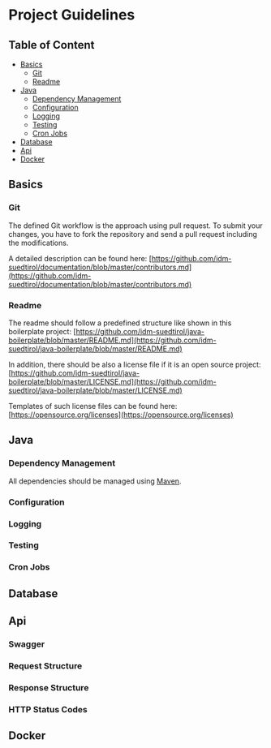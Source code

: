Project Guidelines
==================

## Table of Content

- [Basics](#basics)
    - [Git](#git)
    - [Readme](#readme)
- [Java](#java)
    - [Dependency Management](#dependency-management)
    - [Configuration](#configuration)
    - [Logging](#logging)
    - [Testing](#testing)
    - [Cron Jobs](#cron-jobs)
- [Database](#database)
- [Api](#api)
- [Docker](#docker)

## Basics

### Git

The defined Git workflow is the approach using pull request. To submit your changes, you have to fork the repository and send a pull request including the modifications.

A detailed description can be found here: [https://github.com/idm-suedtirol/documentation/blob/master/contributors.md](https://github.com/idm-suedtirol/documentation/blob/master/contributors.md)

### Readme

The readme should follow a predefined structure like shown in this boilerplate project: [https://github.com/idm-suedtirol/java-boilerplate/blob/master/README.md](https://github.com/idm-suedtirol/java-boilerplate/blob/master/README.md)

In addition, there should be also a license file if it is an open source project: [https://github.com/idm-suedtirol/java-boilerplate/blob/master/LICENSE.md](https://github.com/idm-suedtirol/java-boilerplate/blob/master/LICENSE.md)

Templates of such license files can be found here: [https://opensource.org/licenses](https://opensource.org/licenses)

## Java

### Dependency Management

All dependencies should be managed using [Maven](https://maven.apache.org/).

### Configuration

### Logging

### Testing

### Cron Jobs

## Database

## Api

### Swagger

### Request Structure

### Response Structure

### HTTP Status Codes

## Docker
